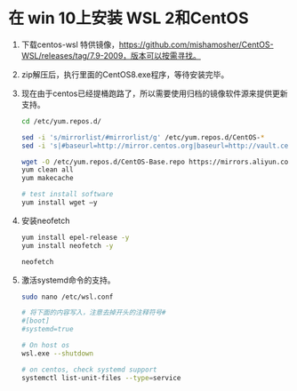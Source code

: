 # 在 win 10上安装 WSL 2和CentOS

1. 下载centos-wsl 特供镜像，https://github.com/mishamosher/CentOS-WSL/releases/tag/7.9-2009，版本可以按需寻找。

2. zip解压后，执行里面的CentOS8.exe程序，等待安装完毕。

3. 现在由于centos已经提桶跑路了，所以需要使用归档的镜像软件源来提供更新支持。

   ```bash
   cd /etc/yum.repos.d/
   
   sed -i 's/mirrorlist/#mirrorlist/g' /etc/yum.repos.d/CentOS-*
   sed -i 's|#baseurl=http://mirror.centos.org|baseurl=http://vault.centos.org|g' /etc/yum.repos.d/CentOS-*
   
   wget -O /etc/yum.repos.d/CentOS-Base.repo https://mirrors.aliyun.com/repo/Centos-vault-8.5.2111.repo
   yum clean all
   yum makecache
   
   # test install software
   yum install wget –y
   ```

4. 安装neofetch

   ```bash
   yum install epel-release -y
   yum install neofetch -y
   
   neofetch
   ```

5. 激活systemd命令的支持。

   ```bash
   sudo nano /etc/wsl.conf
   
   # 将下面的内容写入，注意去掉开头的注释符号#
   #[boot]
   #systemd=true
   
   # On host os
   wsl.exe --shutdown
   
   # on centos, check systemd support
   systemctl list-unit-files --type=service
   ```

   

